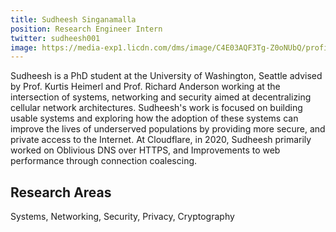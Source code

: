 ```yaml
---
title: Sudheesh Singanamalla
position: Research Engineer Intern
twitter: sudheesh001
image: https://media-exp1.licdn.com/dms/image/C4E03AQF3Tg-Z0oNUbQ/profile-displayphoto-shrink_800_800/0/1516502622216?e=1634774400&v=beta&t=MvunUKnjVoKsZ3K7z10oQqIslkwseAgqJwkEig86ZEo
---
```

Sudheesh is a PhD student at the University of Washington, Seattle advised by Prof. Kurtis Heimerl and Prof. Richard Anderson working at the intersection of systems, networking and security aimed at decentralizing cellular network architectures. Sudheesh's work is focused on building usable systems and exploring how the adoption of these systems can improve the lives of underserved populations by providing more secure, and private access to the Internet. At Cloudflare, in 2020, Sudheesh primarily worked on Oblivious DNS over HTTPS, and Improvements to web performance through connection coalescing.

## Research Areas 
Systems, Networking, Security, Privacy, Cryptography
